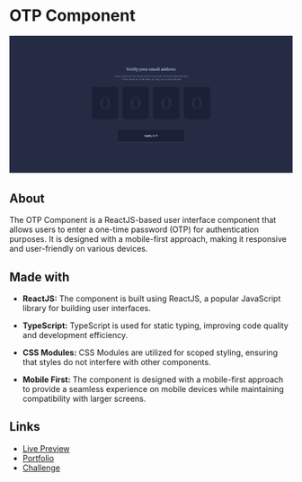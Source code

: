 # OTP Component

![App Image](./app.png)

## About

The OTP Component is a ReactJS-based user interface component that allows users to enter a one-time password (OTP)
for authentication purposes. It is designed with a mobile-first approach,
making it responsive and user-friendly on various devices.

## Made with

- **ReactJS:** The component is built using ReactJS,
  a popular JavaScript library for building user interfaces.

- **TypeScript:** TypeScript is used for static typing,
  improving code quality and development efficiency.

- **CSS Modules:** CSS Modules are utilized for scoped styling,
  ensuring that styles do not interfere with other components.

- **Mobile First:** The component is designed with a mobile-first approach
  to provide a seamless experience on mobile devices while
  maintaining compatibility with larger screens.

## Links

- [Live Preview](https://otp-component-gq5tz10d0-eucaue.vercel.app)
- [Portfolio](https://www.eucaue.tech)
- [Challenge](https://www.frontendpro.dev/frontend-coding-challenges/otp-verification-component-UiMLpAugWbrGYBzXAcly)
